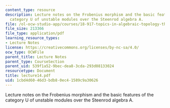 ```yaml
---
content_type: resource
description: Lecture notes on the Frobenius morphism and the basic features of the
  category U of unstable modules over the Steenrod algebra A.
file: /ol-ocw-studio-app/courses/18-917-topics-in-algebraic-topology-the-sullivan-conjecture-fall-2007/1cbd4d6046d3bdb80ec41589c9a30626_lecture14.pdf
file_size: 213366
file_type: application/pdf
learning_resource_types:
- Lecture Notes
license: https://creativecommons.org/licenses/by-nc-sa/4.0/
ocw_type: OCWFile
parent_title: Lecture Notes
parent_type: CourseSection
parent_uid: 539f1a52-9bec-dea8-3cda-293d08133024
resourcetype: Document
title: lecture14.pdf
uid: 1cbd4d60-46d3-bdb8-0ec4-1589c9a30626
---
```

Lecture notes on the Frobenius morphism and the basic features of the category U of unstable modules over the Steenrod algebra A.